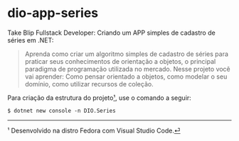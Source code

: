 # dio-app-series

Take Blip Fullstack Developer: Criando um APP simples de cadastro de séries em .NET:

> Aprenda como criar um algoritmo simples de cadastro de séries para praticar seus conhecimentos de orientação a objetos, o principal paradigma de programação utilizada no mercado. Nesse projeto você vai aprender: Como pensar orientado a objetos, como modelar o seu domínio, como utilizar recursos de coleção.

Para criação da estrutura do projeto<span id="a1">[¹](#1)</span>, use o comando a seguir:

`$ dotnet new console -n DIO.Series`

---
<span id="1">¹</span> Desenvolvido na distro Fedora com Visual Studio Code.[⏎](#a1)<br>
